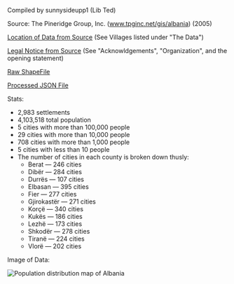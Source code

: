 Compiled by sunnysideupp1 (Lib Ted)

Source: The Pineridge Group, Inc. (www.tpginc.net/gis/albania) (2005)

[Location of Data from Source](http://gis.tpginc.net/albania/) (See Villages listed under "The Data")

[Legal Notice from Source](http://gis.tpginc.net/albania/) (See "Acknowldgements", "Organization", and the opening statement)

[Raw ShapeFile](https://github.com/nyghts7/albania/blob/main/Villages.zip)

[Processed JSON File](https://github.com/nyghts7/albania/blob/main/albania.txt)

Stats:
+ 2,983 settlements
+ 4,103,518 total population
+ 5 cities with more than 100,000 people
+ 29 cities with more than 10,000 people
+ 708 cities with more than 1,000 people
+ 5 cities with less than 10 people
+ The number of cities in each county is broken down thusly:
     - Berat — 246 cities
     - Dibër — 284 cities
     - Durrës — 107 cities
     - Elbasan — 395 cities
     - Fier — 277 cities
     - Gjirokastër — 271 cities
     - Korçë — 340 cities
     - Kukës — 186 cities
     - Lezhë — 173 cities
     - Shkodër — 278 cities
     - Tiranë — 224 cities
     - Vlorë — 202 cities
 
Image of Data:

![Population distribution map of Albania](https://github.com/nyghts7/albania-populated-places/blob/main/albania.png)
